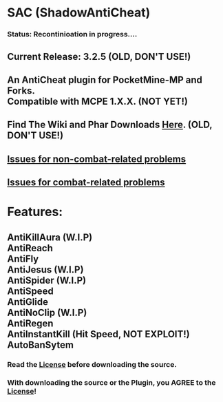 # SAC (ShadowAntiCheat)

### Status: Recontinioation in progress....

## Current Release: 3.2.5 (OLD, DON'T USE!)

## An AntiCheat plugin for PocketMine-MP and Forks.<br>Compatible with MCPE 1.X.X. (NOT YET!)

## Find The Wiki and Phar Downloads [Here](https://github.com/DarkWav/ShadowAntiCheat/wiki). (OLD, DON'T USE!)

## [Issues for non-combat-related problems](https://github.com/DarkWav/ShadowShield/issues)
## [Issues for combat-related problems](https://github.com/DarkWav/ShadowX/issues)

# Features:<br>
## AntiKillAura (W.I.P)<br>AntiReach<br>AntiFly<br>AntiJesus (W.I.P)<br>AntiSpider (W.I.P)<br>AntiSpeed<br>AntiGlide<br>AntiNoClip (W.I.P)<br>AntiRegen<br>AntiInstantKill (Hit Speed, NOT EXPLOIT!)<br>AutoBanSytem

### Read the [License](https://github.com/DarkWav/ShadowAntiCheat/blob/master/LICENSE.md) before downloading the source.
### With downloading the source or the Plugin, you AGREE to the [License](https://github.com/DarkWav/ShadowAntiCheat/blob/master/LICENSE.md)!
